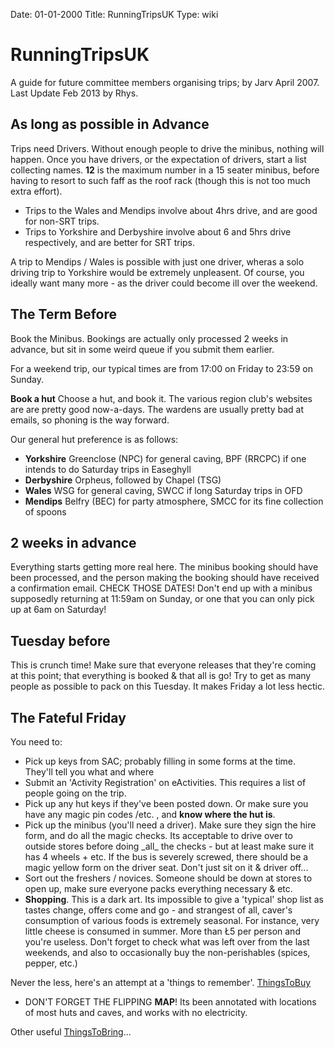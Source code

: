 Date: 01-01-2000
Title: RunningTripsUK
Type: wiki


RunningTripsUK 
==============





A guide for future committee members organising trips; by Jarv April
2007. Last Update Feb 2013 by Rhys.





As long as possible in Advance
------------------------------

Trips need Drivers. Without enough people to drive the minibus, nothing
will happen. Once you have drivers, or the expectation of drivers, start
a list collecting names. **12** is the maximum number in a 15 seater
minibus, before having to resort to such faff as the roof rack (though
this is not too much extra effort).





-   Trips to the Wales and Mendips involve about 4hrs drive, and are
    good for non-SRT trips.
-   Trips to Yorkshire and Derbyshire involve about 6 and 5hrs drive
    respectively, and are better for SRT trips.

A trip to Mendips / Wales is possible with just one driver, wheras a
solo driving trip to Yorkshire would be extremely unpleasent. Of course,
you ideally want many more - as the driver could become ill over the
weekend.





The Term Before
---------------

Book the Minibus. Bookings are actually only processed 2 weeks in
advance, but sit in some weird queue if you submit them earlier.

For a weekend trip, our typical times are from 17:00 on Friday to 23:59
on Sunday.

**Book a hut** Choose a hut, and book it. The various region club's
websites are are pretty good now-a-days. The wardens are usually pretty
bad at emails, so phoning is the way forward.

Our general hut preference is as follows:

-   **Yorkshire** Greenclose (NPC) for general caving, BPF (RRCPC) if
    one intends to do Saturday trips in Easeghyll
-   **Derbyshire** Orpheus, followed by Chapel (TSG)
-   **Wales** WSG for general caving, SWCC if long Saturday trips in OFD
-   **Mendips** Belfry (BEC) for party atmosphere, SMCC for its fine
    collection of spoons





2 weeks in advance
------------------

Everything starts getting more real here. The minibus booking should
have been processed, and the person making the booking should have
received a confirmation email. CHECK THOSE DATES! Don't end up with a
minibus supposedly returning at 11:59am on Sunday, or one that you can
only pick up at 6am on Saturday!





Tuesday before
--------------

This is crunch time! Make sure that everyone releases that they're
coming at this point; that everything is booked & that all is go! Try to
get as many people as possible to pack on this Tuesday. It makes Friday
a lot less hectic.





The Fateful Friday
------------------

You need to:

-   Pick up keys from SAC; probably filling in some forms at the time.
    They'll tell you what and where
-   Submit an 'Activity Registration' on eActivities. This requires a
    list of people going on the trip.
-   Pick up any hut keys if they've been posted down. Or make sure you
    have any magic pin codes /etc. , and **know where the hut is**.
-   Pick up the minibus (you'll need a driver). Make sure they sign the
    hire form, and do all the magic checks. Its acceptable to drive over
    to outside stores before doing \_all\_ the checks - but at least
    make sure it has 4 wheels + etc. If the bus is severely screwed,
    there should be a magic yellow form on the driver seat. Don't just
    sit on it & driver off...
-   Sort out the freshers / novices. Someone should be down at stores to
    open up, make sure everyone packs everything necessary & etc.
-   **Shopping**. This is a dark art. Its impossible to give a 'typical'
    shop list as tastes change, offers come and go - and strangest of
    all, caver's consumption of various foods is extremely seasonal. For
    instance, very little cheese is consumed in summer. More than Ł5 per
    person and you're useless. Don't forget to check what was left over
    from the last weekends, and also to occasionally buy the
    non-perishables (spices, pepper, etc.)

Never the less, here's an attempt at a 'things to remember'.
[ThingsToBuy](https://union.ic.ac.uk/rcc/caving/old/wiki/edit.php?n=Main.ThingsToBuy)

-   DON'T FORGET THE FLIPPING **MAP**! Its been annotated with locations
    of most huts and caves, and works with no electricity.

Other useful
[ThingsToBring](https://union.ic.ac.uk/rcc/caving/old/wiki/edit.php?n=Main.ThingsToBring)...







